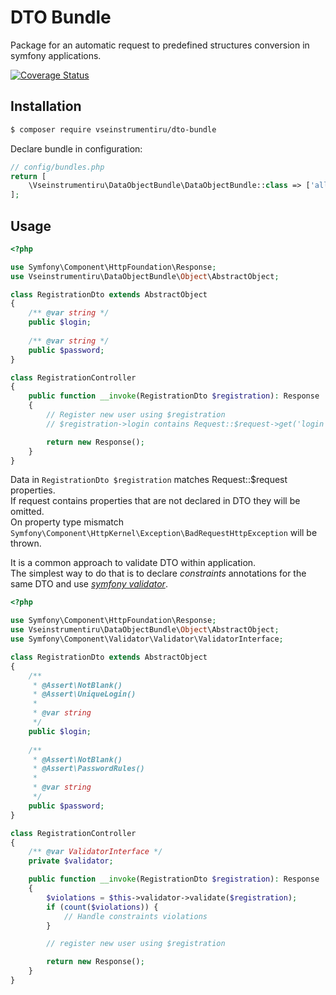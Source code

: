# DTO Bundle
Package for an automatic request to predefined structures conversion in symfony applications.  

[![Coverage Status](https://coveralls.io/repos/github/vseinstrumentiru/dto-bundle/badge.svg?branch=master)](https://coveralls.io/github/vseinstrumentiru/dto-bundle?branch=master)

## Installation

```bash
$ composer require vseinstrumentiru/dto-bundle
```

Declare bundle in configuration:

```php
// config/bundles.php
return [
    \Vseinstrumentiru\DataObjectBundle\DataObjectBundle::class => ['all' => true],
];
```

## Usage

```php
<?php

use Symfony\Component\HttpFoundation\Response;
use Vseinstrumentiru\DataObjectBundle\Object\AbstractObject;

class RegistrationDto extends AbstractObject
{
    /** @var string */
    public $login;
    
    /** @var string */
    public $password;
}

class RegistrationController
{
    public function __invoke(RegistrationDto $registration): Response
    {
        // Register new user using $registration
        // $registration->login contains Request::$request->get('login'). Same for password.

        return new Response();
    }
}

```

Data in `RegistrationDto $registration` matches Request::$request properties.  
If request contains properties that are not declared in DTO they will be omitted.  
On property type mismatch `Symfony\Component\HttpKernel\Exception\BadRequestHttpException` will be thrown.  

It is a common approach to validate DTO within application.  
The simplest way to do that is to declare *constraints* annotations for the same DTO and use *[symfony validator](https://symfony.com/doc/current/components/validator.html)*.


```php
<?php

use Symfony\Component\HttpFoundation\Response;
use Vseinstrumentiru\DataObjectBundle\Object\AbstractObject;
use Symfony\Component\Validator\Validator\ValidatorInterface;

class RegistrationDto extends AbstractObject
{
    /**
     * @Assert\NotBlank()
     * @Assert\UniqueLogin()
     *
     * @var string
     */
    public $login;
    
    /**
     * @Assert\NotBlank()
     * @Assert\PasswordRules()
     *
     * @var string
     */
    public $password;
}

class RegistrationController
{
    /** @var ValidatorInterface */
    private $validator;

    public function __invoke(RegistrationDto $registration): Response
    {
        $violations = $this->validator->validate($registration);
        if (count($violations)) {
            // Handle constraints violations
        }

        // register new user using $registration

        return new Response();
    }
}

```
